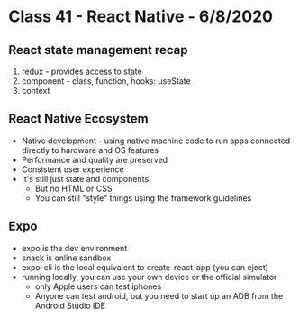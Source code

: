 # Class 41 - React Native - 6/8/2020  

## React state management recap 
1. redux - provides access to state 
2. component - class, function, hooks: useState 
3. context  

## React Native Ecosystem 
* Native development - using native machine code to run apps connected directly to hardware and OS features
* Performance and quality are preserved 
* Consistent user experience  
* It's still just state and components
  * But no HTML or CSS  
  * You can still "style" things using the framework guidelines 

## Expo 
* expo is the dev environment 
* snack is online sandbox
* expo-cli is the local equivalent to create-react-app (you can eject)  
* running locally, you can use your own device or the official simulator  
  * only Apple users can test iphones 
  * Anyone can test android, but you need to start up an ADB from the Android Studio IDE
